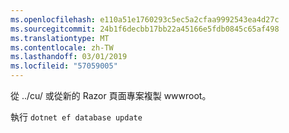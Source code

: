 ```yaml
---
ms.openlocfilehash: e110a51e1760293c5ec5a2cfaa9992543ea4d27c
ms.sourcegitcommit: 24b1f6decbb17bb22a45166e5fdb0845c65af498
ms.translationtype: MT
ms.contentlocale: zh-TW
ms.lasthandoff: 03/01/2019
ms.locfileid: "57059005"
---
```

從 ../cu/ 或從新的 Razor 頁面專案複製 wwwroot。

執行 `dotnet ef database update`
